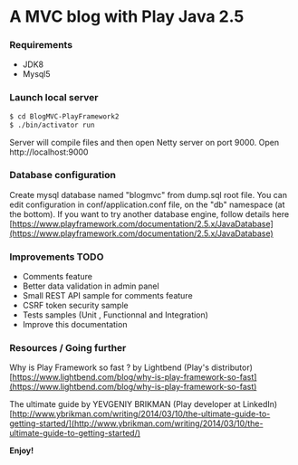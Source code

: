 # A MVC blog with Play Java 2.5

### Requirements

  - JDK8
  - Mysql5

### Launch local server

```sh
$ cd BlogMVC-PlayFramework2
$ ./bin/activator run
```
Server will compile files and then open Netty server on port 9000.
Open http://localhost:9000

### Database configuration

Create mysql database named "blogmvc" from dump.sql root file.
You can edit configuration in conf/application.conf file, on the "db" namespace (at the bottom).
If you want to try another database engine, follow details here [https://www.playframework.com/documentation/2.5.x/JavaDatabase](https://www.playframework.com/documentation/2.5.x/JavaDatabase)

### Improvements TODO

- Comments feature
- Better data validation in admin panel
- Small REST API sample for comments feature
- CSRF token security sample
- Tests samples (Unit , Functionnal and Integration)
- Improve this documentation

### Resources / Going further
Why is Play Framework so fast ? by Lightbend (Play's distributor)
[https://www.lightbend.com/blog/why-is-play-framework-so-fast](https://www.lightbend.com/blog/why-is-play-framework-so-fast)

The ultimate guide by YEVGENIY BRIKMAN (Play developer at LinkedIn)
[http://www.ybrikman.com/writing/2014/03/10/the-ultimate-guide-to-getting-started/](http://www.ybrikman.com/writing/2014/03/10/the-ultimate-guide-to-getting-started/)

**Enjoy!**
